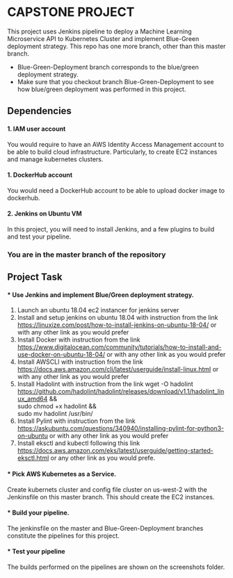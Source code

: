 # CAPSTONE PROJECT
This project uses Jenkins pipeline to deploy a Machine Learning Microservice API to Kubernetes Cluster and implement Blue-Green deployment strategy.
This repo has one more branch, other than this master branch.

* Blue-Green-Deployment branch corresponds to the blue/green deployment strategy.
* Make sure that you checkout branch Blue-Green-Deployment to see how blue/green deployment was performed in this project.

## Dependencies 
#### 1.  IAM user account
You would require to have an AWS Identity Access Management account to be able to build cloud infrastructure. Particularly, to create EC2 instances and manage kubernetes clusters.

#### 1.  DockerHub account
You would need a DockerHub account to be able to upload docker image to dockerhub.

#### 2. Jenkins on Ubuntu VM
In this project, you will need to install Jenkins, and a few plugins to build and test your pipeline.

### You are in the master branch of the repository

## Project Task
#### * Use Jenkins and implement Blue/Green deployment strategy.
1.  Launch an ubuntu 18.04 ec2 instancer for jenkins server
2.  Install and setup jenkins on ubuntu 18.04 with instruction from the link https://linuxize.com/post/how-to-install-jenkins-on-ubuntu-18-04/ or with any other link as you would prefer
3.  Install Docker with instruction from the link https://www.digitalocean.com/community/tutorials/how-to-install-and-use-docker-on-ubuntu-18-04/ or with any other link as you would prefer
4.  Install AWSCLI  with instruction from the link https://docs.aws.amazon.com/cli/latest/userguide/install-linux.html or with any other link as you would prefer
5.  Install Hadolint with instruction from the link wget -O hadolint https://github.com/hadolint/hadolint/releases/download/v1.1/hadolint_linux_amd64 &&\
sudo chmod +x hadolint &&\
sudo mv hadolint /usr/bin/ 
6.  Install Pylint with instruction from the link https://askubuntu.com/questions/340940/installing-pylint-for-python3-on-ubuntu or with any other link as you would prefer
7.  Install eksctl and kubectl following this link https://docs.aws.amazon.com/eks/latest/userguide/getting-started-eksctl.html or any other link as you would prefe.

#### * Pick AWS Kubernetes as a Service.
Create kubernets cluster and config file cluster on us-west-2 with the Jenkinsfile on this master branch. This should create the EC2 instances.

#### * Build your pipeline.
The jenkinsfile on the master and Blue-Green-Deployment branches constitute the pipelines for this project.

#### * Test your pipeline
The builds performed on the pipelines are shown on the screenshots folder.



